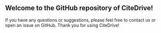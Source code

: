 ## Welcome to the GitHub repository of CiteDrive!  

If you have any questions or suggestions, please feel free to contact us or open an issue on GitHub. Thank you for using CiteDrive!

